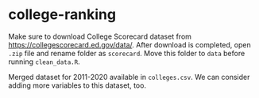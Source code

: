 # college-ranking

Make sure to download College Scorecard dataset from https://collegescorecard.ed.gov/data/. After download is completed, open `.zip` file and rename folder as `scorecard`. Move this folder to `data` before running `clean_data.R`.

Merged dataset for 2011-2020 available in `colleges.csv`. We can consider adding more variables to this dataset, too.

